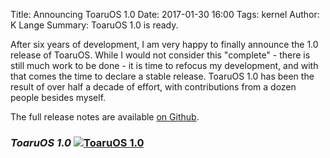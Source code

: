 Title: Announcing ToaruOS 1.0
Date: 2017-01-30 16:00
Tags: kernel
Author: K Lange
Summary: ToaruOS 1.0 is ready.

After six years of development, I am very happy to finally announce the 1.0 release of ToaruOS. While I would not consider this "complete" - there is still much work to be done - it is time to refocus my development, and with that comes the time to declare a stable release. ToaruOS 1.0 has been the result of over half a decade of effort, with contributions from a dozen people besides myself.

The full release notes are available [on Github](https://github.com/klange/toaruos/releases/tag/v1.0.0).

### *ToaruOS 1.0* [![ToaruOS 1.0](//i.imgur.com/6J9yaeW.png)](//i.imgur.com/6J9yaeW.png)
####


